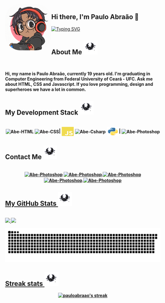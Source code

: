 <img align="left" alt="abe-pic" height="150" style="border-radius:50px;" src= myGif.gif/>

## Hi there, I'm Paulo Abraão 🖖

[![Typing SVG](https://readme-typing-svg.herokuapp.com?font=Bebas+neue&color=%23D71B3D&size=28&lines=Full+Stack+Developer+in+progress)](https://git.io/typing-svg)
<br/>
<h2 align="left">About Me
  <img src= bat.gif alt="Morcego" width="45">
</h2>
<br/>
<div>
  <p><b>Hi, my name is Paulo Abraão, currently 19 years old. I'm graduating in Computer Engineering from Federal University of Ceará - UFC. Ask me about HTML, CSS and Javascript. If you love programming, design and superheroes we have a lot in common.<b></p>
</div>
</div>
<h2 align="left">My Development Stack
  <img src= bat.gif alt="Morcego" width="45">
</h2>  
<div align="center" style="display: inline_block"><br>
  <img align="center" alt="Abe-HTML" height="30" width="40" src="https://cdn.jsdelivr.net/gh/devicons/devicon/icons/html5/html5-plain.svg" />
  <img align="center" alt="Abe-CSS" height="30" width="40" src="https://cdn.jsdelivr.net/gh/devicons/devicon/icons/css3/css3-plain.svg" />|
  <img align="center" alt="Abe-Js" height="30" width="40" src="https://raw.githubusercontent.com/devicons/devicon/master/icons/javascript/javascript-plain.svg"/>
  <img align="center" alt="Abe-Csharp" height="30" width="40" src="https://cdn.jsdelivr.net/gh/devicons/devicon/icons/c/c-plain.svg" />
  <img align="center" alt="Abe-Python" height="30" width="40" src="https://raw.githubusercontent.com/devicons/devicon/master/icons/python/python-original.svg"/>|
  <img align="center" alt="Abe-Photoshop" height="30" width="40" src="https://cdn.jsdelivr.net/gh/devicons/devicon/icons/photoshop/photoshop-line.svg" />
</div>
<h2 align="left">Contact Me
  <img src= bat.gif alt="Morcego" width="45">
</h2>    
<div align="center" style="display: inline_block"><br>
  <a href="https://www.linkedin.com/in/paulo-abra%C3%A3o-teles-lima-2758a51a9/" target="_blank"><img align="center" alt="Abe-Photoshop" src="https://img.shields.io/badge/LinkedIn-0077B5?style=for-the-badge&logo=linkedin&logoColor=white"/></a>
  <a href="https://twitter.com/abraham_tellesy" target="_blank"><img align="center" alt="Abe-Photoshop" src="https://img.shields.io/badge/Twitter-1DA1F2?style=for-the-badge&logo=twitter&logoColor=white" />
  <img align="center" alt="Abe-Photoshop" src="https://img.shields.io/badge/WhatsApp-25D366?style=for-the-badge&logo=whatsapp&logoColor=white" />
  <img align="center" alt="Abe-Photoshop" src="https://img.shields.io/badge/Telegram-2CA5E0?style=for-the-badge&logo=telegram&logoColor=white"/>
  <img href="https://instagram.com/abe_telles" align="center" alt="Abe-Photoshop" src="https://img.shields.io/badge/Instagram-E4405F?style=for-the-badge&logo=instagram&logoColor=white"/>
   
</div>
<h2 align="left">My GitHub Stats
  <img src= bat.gif alt="Morcego" width="45">
</h2>
<br/>   
<div align="left">
  <a href="https://github.com/pauloabraao">
  <img height="165em" src="https://github-readme-stats.vercel.app/api?username=pauloabraao&show_icons=true&theme=tokyonight&include_all_commits=true&count_private=true"/>
  <img height="165em" src="https://github-readme-stats.vercel.app/api/top-langs/?username=pauloabraao&layout=compact&langs_count=7&theme=tokyonight"/>
</div>
  
<div align="center" style="display: inline_block"> 
  
  ![Snake animation](https://github.com/pauloabraao/pauloabraao/blob/output/github-contribution-grid-snake.svg)
  
<h2 align="left">Streak stats
  <img src= bat.gif alt="Morcego" width="45">
</h2>
<!-- GitHub Readme Streak Stats - https://github.com/pauloabraao/github-readme-streak-stats -->
<p align="center">
  <a href="https://github.com/pauloabraao/github-readme-streak-stats">
    <img title="🔥 Get streak stats for your profile at git.io/streak-stats" alt="pauloabraao's streak" src="https://github-readme-streak-stats.herokuapp.com/?user=pauloabraao&theme=tokyonight&hide_border=true"/>
  </a>
 



